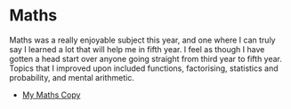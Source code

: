 <html>
<h1>Maths</h1>
<body>
  <p>Maths was a really enjoyable subject this year, and one where I can truly say I learned a lot that will help me in fifth year. I feel as though I have gotten a head start over anyone going straight from third year to fifth year. Topics that I improved upon included functions, factorising, statistics and probability, and mental arithmetic.</p>
  <ul><li><a href = "/pictures/Maths Copy.pdf/" target = "_blank">My Maths Copy</a></li></ul>
</body>
</html>
